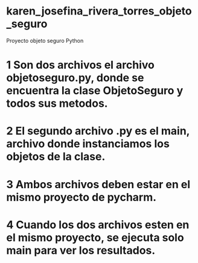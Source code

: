 # karen_josefina_rivera_torres_objeto_seguro
Proyecto objeto seguro Python
# 1 Son dos archivos el archivo objetoseguro.py, donde se encuentra la clase ObjetoSeguro y todos sus metodos.
# 2 El segundo archivo .py es el main, archivo donde instanciamos los objetos de la clase.
# 3 Ambos archivos deben estar en el mismo proyecto de pycharm.
# 4 Cuando los dos archivos esten en el mismo proyecto, se ejecuta solo main para ver los resultados.
